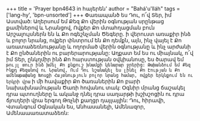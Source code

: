 +++
title = 'Prayer bpn4643 in հայերեն'
author = "Bahá'u'lláh"
tags = ['lang-hy', 'bpn-unsorted']
+++
Փառապանծ ես Դու, ո՜վ Տեր, իմ Աստված: Աղերսում եմ Քեզ Քո վերին օգնության սրընթաց քամիներով և Նրանցով, Ովքեր Քո մտահղացման բուն Արշալույսներն են և Քո ոգեշնչման Ծեգերը. ի վերուստ առաքիր ինձ և բոլոր նրանց, ովքեր փնտրում են Քո դեմքն, այն, ինչ վայել է Քո առատաձեռնությանը և ողորմած վերին օգնությանը և ինչ արժանի է Քո ընծաներին ու բարերարությանը: Աղքատ եմ ես ու միայնակ, ո՜վ իմ Տեր, ընկղմիր ինձ Քո հարստության օվկիանոսը, ես ծարավ եմ` թույլ տուր ինձ խմել Քո քնքուշ խնամքի կենարար ջրերից:
	Թախանձում եմ Քեզ Ինքդ Քեզանով ու Նրանով, Ում Դու նշանակել ես լինել Քո Էության և Քո ամենաթափանց Խոսքի Հայտնություն բոլոր նրանց համար, ովքեր երկնքում են ու երկրի վրա` ի մի հավաքիր Քո ծառաներին Քո բարի նախախնամության Ծառի հովանու տակ: Օգնիր մրանց ճաշակել դրա պտուղները և ականջ դնել դրա սաղարթի խշխշոցին ու դրա ճյուղերի վրա երգող Թռչնի քաղցր դայլայլին: Դու, հիրավի, Վտանգում Օգնական ես, Անհասանելի, Ամենազոր, Ամենաաառատաձեռն:
